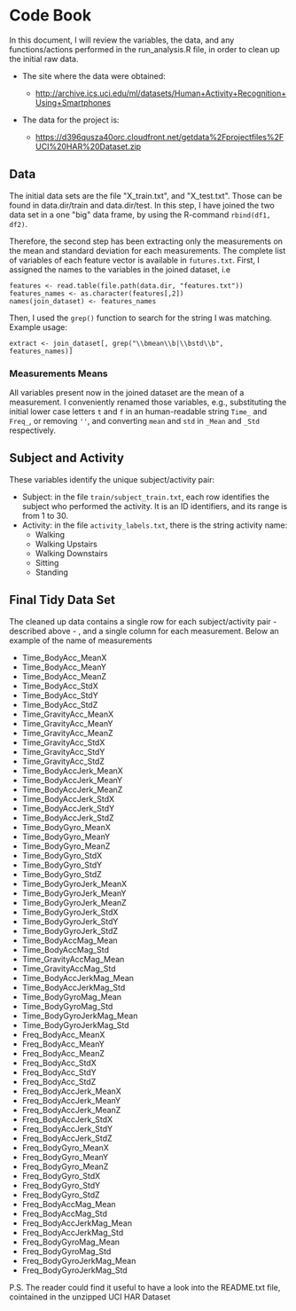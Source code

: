 # Code Book

In this document, I will review the variables, the data, and any functions/actions performed in the run_analysis.R file, 
in order to clean up the initial raw data.

* The site where the data were obtained:
  * http://archive.ics.uci.edu/ml/datasets/Human+Activity+Recognition+Using+Smartphones

* The data for the project is:
  * https://d396qusza40orc.cloudfront.net/getdata%2Fprojectfiles%2FUCI%20HAR%20Dataset.zip


## Data
The initial data sets are the file "X_train.txt", and "X_test.txt". 
Those can be found in data.dir/train and data.dir/test.
In this step, I have joined the two data set in a one "big" data frame, by 
using the R-command ```rbind(df1, df2)```.

Therefore, the second step has been extracting only the measurements on the mean and standard 
deviation for each measurements. 
The complete list of variables of each feature vector is available 
in ```futures.txt```. First, I assigned the names to the variables in the joined dataset, i.e
```
features <- read.table(file.path(data.dir, "features.txt"))
features_names <- as.character(features[,2])
names(join_dataset) <- features_names
```
Then, I used the ```grep()``` function to search for the string I was matching. 
Example usage: 
```
extract <- join_dataset[, grep("\\bmean\\b|\\bstd\\b", features_names)]
```
### Measurements Means
All variables present now in the joined dataset are the mean of a measurement.
I conveniently renamed those variables, e.g., substituting the initial lower case letters
```t``` and ```f``` in an human-readable string ```Time_``` and ```Freq_```, 
or removing ```''```, and converting ```mean``` and ```std``` in ```_Mean``` and ```_Std```
respectively. 

## Subject and Activity
These variables identify the unique subject/activity pair:
* Subject: in the file ```train/subject_train.txt```, each row identifies the subject who performed the 
activity. It is an ID identifiers, and its range is from 1 to 30. 
* Activity: in the file ```activity_labels.txt```, there is the string activity name:
  * Walking
  * Walking Upstairs
  * Walking Downstairs
  * Sitting
  * Standing
  
## Final Tidy Data Set 
The cleaned up data contains a single row for each subject/activity pair - described above - , 
and a single column for each measurement.
Below an example of the name of measurements 
  - Time_BodyAcc_MeanX
  - Time_BodyAcc_MeanY 
  - Time_BodyAcc_MeanZ 
  - Time_BodyAcc_StdX
  - Time_BodyAcc_StdY
  - Time_BodyAcc_StdZ
  - Time_GravityAcc_MeanX 
  - Time_GravityAcc_MeanY  
  - Time_GravityAcc_MeanZ 
  - Time_GravityAcc_StdX 
  - Time_GravityAcc_StdY 
  - Time_GravityAcc_StdZ
  - Time_BodyAccJerk_MeanX 
  - Time_BodyAccJerk_MeanY 
  - Time_BodyAccJerk_MeanZ 
  - Time_BodyAccJerk_StdX 
  - Time_BodyAccJerk_StdY 
  - Time_BodyAccJerk_StdZ 
  - Time_BodyGyro_MeanX 
  - Time_BodyGyro_MeanY 
  - Time_BodyGyro_MeanZ 
  - Time_BodyGyro_StdX 
  - Time_BodyGyro_StdY 
  - Time_BodyGyro_StdZ 
  - Time_BodyGyroJerk_MeanX 
  - Time_BodyGyroJerk_MeanY 
  - Time_BodyGyroJerk_MeanZ 
  - Time_BodyGyroJerk_StdX 
  - Time_BodyGyroJerk_StdY 
  - Time_BodyGyroJerk_StdZ 
  - Time_BodyAccMag_Mean 
  - Time_BodyAccMag_Std 
  - Time_GravityAccMag_Mean
  - Time_GravityAccMag_Std 
  - Time_BodyAccJerkMag_Mean 
  - Time_BodyAccJerkMag_Std 
  - Time_BodyGyroMag_Mean 
  - Time_BodyGyroMag_Std 
  - Time_BodyGyroJerkMag_Mean
  - Time_BodyGyroJerkMag_Std 
  - Freq_BodyAcc_MeanX
  - Freq_BodyAcc_MeanY
  - Freq_BodyAcc_MeanZ
  - Freq_BodyAcc_StdX
  - Freq_BodyAcc_StdY
  - Freq_BodyAcc_StdZ
  - Freq_BodyAccJerk_MeanX
  - Freq_BodyAccJerk_MeanY
  - Freq_BodyAccJerk_MeanZ
  - Freq_BodyAccJerk_StdX
  - Freq_BodyAccJerk_StdY
  - Freq_BodyAccJerk_StdZ
  - Freq_BodyGyro_MeanX
  - Freq_BodyGyro_MeanY
  - Freq_BodyGyro_MeanZ
  - Freq_BodyGyro_StdX
  - Freq_BodyGyro_StdY
  - Freq_BodyGyro_StdZ
  - Freq_BodyAccMag_Mean
  - Freq_BodyAccMag_Std
  - Freq_BodyAccJerkMag_Mean
  - Freq_BodyAccJerkMag_Std
  - Freq_BodyGyroMag_Mean 
  - Freq_BodyGyroMag_Std
  - Freq_BodyGyroJerkMag_Mean
  - Freq_BodyGyroJerkMag_Std

P.S. The reader could find it useful to have a look into the README.txt file, cointained in the unzipped UCI HAR Dataset
